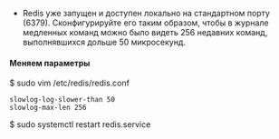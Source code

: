 - Redis уже запущен и доступен локально на стандартном порту (6379). Сконфигурируйте его таким образом, чтобы в журнале медленных команд можно было видеть 256 недавних команд, выполнявшихся дольше 50 микросекунд.

#### Меняем параметры
$ sudo vim /etc/redis/redis.conf
```
slowlog-log-slower-than 50
slowlog-max-len 256

```
$ sudo systemctl restart redis.service
